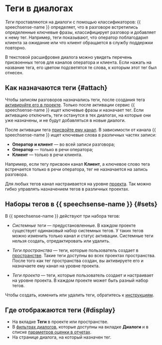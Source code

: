 # Теги в диалогах

_Теги_ проставляются на диалоги с помощью классификаторов: {{ speechsense-name }} определяет, что в разговоре встретились определенные ключевые фразы, классифицирует разговор и добавляет к нему тег. Например, теги показывают, что оператор поблагодарил клиента за ожидание или что клиент обращается в службу поддержки повторно.

В текстовой расшифровке диалога можно увидеть перечень присвоенных тегов для каналов оператора и клиента. Если нажать на название тега, его цветом подсветятся те слова, к которым этот тег был отнесен.

## Как назначаются теги {#attach}

Чтобы записям разговоров назначались теги, после создания тега [активируйте его в проекте](../operations/project/tag/change.md#activate-tag). Только после активации сервис {{ speechsense-name }} ищет ключевые фразы и назначает тег. Если активацию отключить, теги останутся в тех диалогах, на которые они уже назначены, и не будут добавляться в новые диалоги.

После активации тега [присвойте ему канал](../operations/project/tag/change.md#tag-channel). В зависимости от канала {{ speechsense-name }} ищет ключевые слова в различных частях записи:

* **Оператор и клиент** — во всей записи разговора;
* **Оператор** — только в речи оператора;
* **Клиент** — только в речи клиента.

Например, если тегу присвоен канал **Клиент**, а ключевое слово тега встречается только в речи оператора, тег не назначается на запись разговора.

Для любых тегов канал настраивается на уровне [проекта](resources-hierarchy.md#project). Так можно гибко управлять назначением тегов в различных проектах.

## Наборы тегов в {{ speechsense-name }} {#sets}

В {{ speechsense-name }} действуют три набора тегов:

* _Системные теги_ — предустановленные. В каждом проекте существует одинаковый набор системных тегов. У таких тегов можно изменить только канал и статус активации. Системные теги нельзя создать, отредактировать или удалить.

* _Теги пространства_ — теги, которые пользователь создает в [пространстве](resources-hierarchy.md#space). Такие теги доступны во всех проектах пространства. После того как тег пространства создан, вы активируете его и назначаете ему канал на уровне проекта.

* _Теги проекта_ — теги, которые пользователь создает и настраивает на уровне проекта. В каждом проекте может быть разный набор тегов.

Чтобы создать, изменить или удалить теги, обратитесь к [инструкциям](../operations/index.md).

## Где отображаются теги {#display}

* На вкладке **Теги** в проекте или пространстве.
* В [фильтрах диалогов](dialogs.md#filters), которые доступны на вкладке **Диалоги** и в списке [параметров оценки в отчетах](reports/evaluation-form.md#parameters).
* На странице диалога, на который назначен тег.
